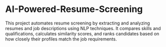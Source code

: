 # AI-Powered-Resume-Screening
This project automates resume screening by extracting and analyzing resumes and job descriptions using NLP techniques. It compares skills and qualifications, calculates similarity scores, and ranks candidates based on how closely their profiles match the job requirements.
